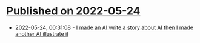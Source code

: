 # [Published on 2022-05-24](index.md)

* [2022-05-24, 00:31:08](https://news.ycombinator.com/item?id=31486590) - [I made an AI write a story about AI then I made another AI illustrate it](https://tristrumtuttle.medium.com/the-day-i-became-friends-with-a-robot-86433f707fad)
